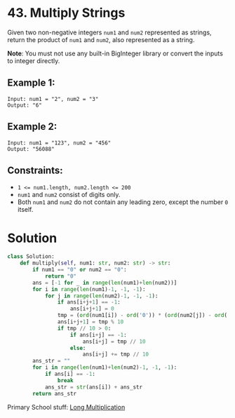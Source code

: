 # 43. Multiply Strings

Given two non-negative integers `num1` and `num2` represented as strings, return the product of `num1` and `num2`, also represented as a string.

**Note**: You must not use any built-in BigInteger library or convert the inputs to integer directly.

## Example 1:
```
Input: num1 = "2", num2 = "3"
Output: "6"
```

## Example 2:
```
Input: num1 = "123", num2 = "456"
Output: "56088"
```

## Constraints:
- `1 <= num1.length, num2.length <= 200`
- `num1` and `num2` consist of digits only.
- Both `num1` and `num2` do not contain any leading zero, except the number `0` itself.

# Solution
```python
class Solution:
    def multiply(self, num1: str, num2: str) -> str:
        if num1 == "0" or num2 == "0":
            return "0"
        ans = [-1 for _ in range(len(num1)+len(num2))]
        for i in range(len(num1)-1, -1, -1):
            for j in range(len(num2)-1, -1, -1):
                if ans[i+j+1] == -1:
                    ans[i+j+1] = 0
                tmp = (ord(num1[i]) - ord('0')) * (ord(num2[j]) - ord('0')) + ans[i+j+1]
                ans[i+j+1] = tmp % 10
                if tmp // 10 > 0:
                    if ans[i+j] == -1:
                        ans[i+j] = tmp // 10
                    else:
                        ans[i+j] += tmp // 10
        ans_str = ""
        for i in range(len(num1)+len(num2)-1, -1, -1):
            if ans[i] == -1:
                break
            ans_str = str(ans[i]) + ans_str
        return ans_str
```
Primary School stuff: [Long Multiplication](https://en.wikipedia.org/wiki/Multiplication_algorithm#Long_multiplication)
